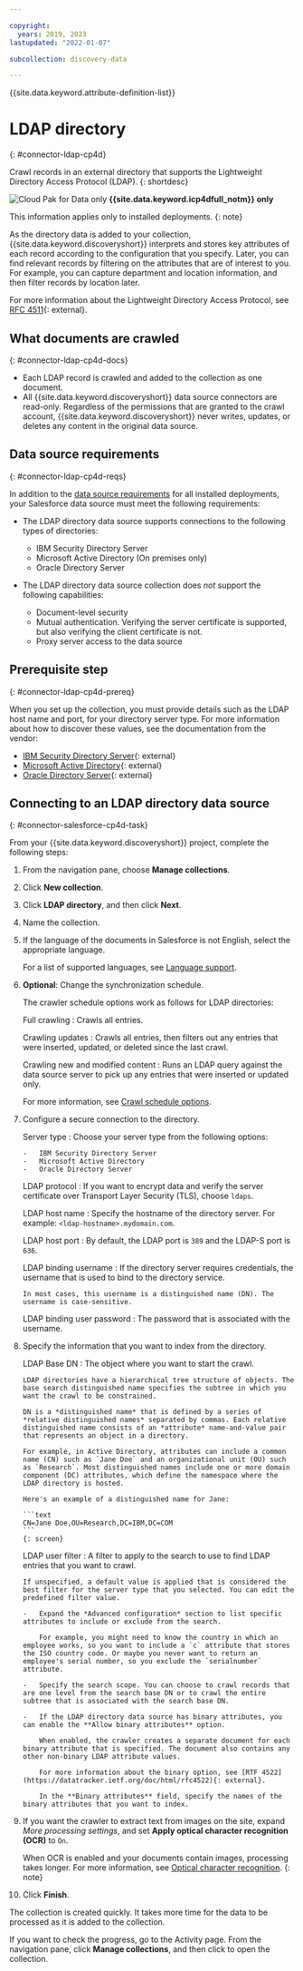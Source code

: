 ```yaml
---

copyright:
  years: 2019, 2023
lastupdated: "2022-01-07"

subcollection: discovery-data

---
```


{{site.data.keyword.attribute-definition-list}}

# LDAP directory
{: #connector-ldap-cp4d}

Crawl records in an external directory that supports the Lightweight Directory Access Protocol (LDAP).
{: shortdesc}

![Cloud Pak for Data only](images/desktop.png) **{{site.data.keyword.icp4dfull_notm}} only**

This information applies only to installed deployments.
{: note}

As the directory data is added to your collection, {{site.data.keyword.discoveryshort}} interprets and stores key attributes of each record according to the configuration that you specify. Later, you can find relevant records by filtering on the attributes that are of interest to you. For example, you can capture department and location information, and then filter records by location later.

For more information about the Lightweight Directory Access Protocol, see [RFC 4511](https://datatracker.ietf.org/doc/html/rfc4511){: external}.

## What documents are crawled
{: #connector-ldap-cp4d-docs}

- Each LDAP record is crawled and added to the collection as one document.
- All {{site.data.keyword.discoveryshort}} data source connectors are read-only. Regardless of the permissions that are granted to the crawl account, {{site.data.keyword.discoveryshort}} never writes, updates, or deletes any content in the original data source.

## Data source requirements
{: #connector-ldap-cp4d-reqs}

In addition to the [data source requirements](/docs/discovery-data?topic=discovery-data-collection-types#requirements) for all installed deployments, your Salesforce data source must meet the following requirements:

-   The LDAP directory data source supports connections to the following types of directories:

    -   IBM Security Directory Server
    -   Microsoft Active Directory (On premises only)
    -   Oracle Directory Server

-   The LDAP directory data source collection does *not* support the following capabilities:

    -   Document-level security
    -   Mutual authentication. Verifying the server certificate is supported, but also verifying the client certificate is not.
    -   Proxy server access to the data source

## Prerequisite step
{: #connector-ldap-cp4d-prereq}

When you set up the collection, you must provide details such as the LDAP host name and port, for your directory server type. For more information about how to discover these values, see the documentation from the vendor:

- [IBM Security Directory Server](https://www.ibm.com/docs/en/sdse/6.4.0?topic=do-security-directory-server-overview){: external}
- [Microsoft Active Directory](https://docs.microsoft.com/en-us/machine-learning-server/operationalize/configure-authentication#active-directory-and-ldapldap-s){: external}
- [Oracle Directory Server](https://docs.oracle.com/cd/E20295_01/html/821-1220/bcalm.html#scrolltoc){: external}

## Connecting to an LDAP directory data source
{: #connector-salesforce-cp4d-task}

From your {{site.data.keyword.discoveryshort}} project, complete the following steps:

1.  From the navigation pane, choose **Manage collections**.
1.  Click **New collection**.
1.  Click **LDAP directory**, and then click **Next**.
1.  Name the collection.
1.  If the language of the documents in Salesforce is not English, select the appropriate language.

    For a list of supported languages, see [Language support](/docs/discovery-data?topic=discovery-data-language-support).
1.  **Optional**: Change the synchronization schedule.

    The crawler schedule options work as follows for LDAP directories:

    Full crawling
    :   Crawls all entries.
    
    Crawling updates
    :   Crawls all entries, then filters out any entries that were inserted, updated, or deleted since the last crawl.
    
    Crawling new and modified content
    :   Runs an LDAP query against the data source server to pick up any entries that were inserted or updated only.

    For more information, see [Crawl schedule options](/docs/discovery-data?topic=discovery-data-collections#crawlschedule).
1.  Configure a secure connection to the directory.

    Server type
    :   Choose your server type from the following options:

        -   IBM Security Directory Server
        -   Microsoft Active Directory
        -   Oracle Directory Server

    LDAP protocol
    :   If you want to encrypt data and verify the server certificate over Transport Layer Security (TLS), choose `ldaps`.
    
    LDAP host name
    :   Specify the hostname of the directory server. For example: `<ldap-hostname>.mydomain.com`.

    LDAP host port
    :   By default, the LDAP port is `389` and the LDAP-S port is `636`.

    LDAP binding username
    :   If the directory server requires credentials, the username that is used to bind to the directory service.

        In most cases, this username is a distinguished name (DN). The username is case-sensitive.

    LDAP binding user password
    :   The password that is associated with the username.
1.  Specify the information that you want to index from the directory.

    LDAP Base DN
    :   The object where you want to start the crawl.

        LDAP directories have a hierarchical tree structure of objects. The base search distinguished name specifies the subtree in which you want the crawl to be constrained.

        DN is a *distinguished name* that is defined by a series of *relative distinguished names* separated by commas. Each relative distinguished name consists of an *attribute* name-and-value pair that represents an object in a directory.

        For example, in Active Directory, attributes can include a common name (CN) such as `Jane Doe` and an organizational unit (OU) such as `Research`. Most distinguished names include one or more domain component (DC) attributes, which define the namespace where the LDAP directory is hosted.

        Here's an example of a distinguished name for Jane:

        ```text
        CN=Jane Doe,OU=Research,DC=IBM,DC=COM
        ```
        {: screen}

    LDAP user filter
    :   A filter to apply to the search to use to find LDAP entries that you want to crawl.

        If unspecified, a default value is applied that is considered the best filter for the server type that you selected. You can edit the predefined filter value.

        -   Expand the *Advanced configuration* section to list specific attributes to include or exclude from the search.

            For example, you might need to know the country in which an employee works, so you want to include a `c` attribute that stores the ISO country code. Or maybe you never want to return an employee's serial number, so you exclude the `serialnumber` attribute.

        -   Specify the search scope. You can choose to crawl records that are one level from the search base DN or to crawl the entire subtree that is associated with the search base DN.

        -   If the LDAP directory data source has binary attributes, you can enable the **Allow binary attributes** option.

            When enabled, the crawler creates a separate document for each binary attribute that is specified. The document also contains any other non-binary LDAP attribute values.

            For more information about the binary option, see [RTF 4522](https://datatracker.ietf.org/doc/html/rfc4522){: external}.

            In the **Binary attributes** field, specify the names of the binary attributes that you want to index.
1.  If you want the crawler to extract text from images on the site, expand *More processing settings*, and set **Apply optical character recognition (OCR)** to `On`.

    When OCR is enabled and your documents contain images, processing takes longer. For more information, see [Optical character recognition](/docs/discovery-data?topic=discovery-data-collections#ocr).
    {: note}

1.  Click **Finish**.

The collection is created quickly. It takes more time for the data to be processed as it is added to the collection.

If you want to check the progress, go to the Activity page. From the navigation pane, click **Manage collections**, and then click to open the collection.

